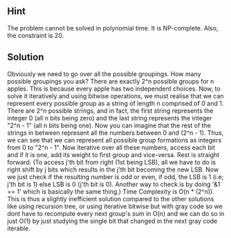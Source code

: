 ## Hint
The problem cannot be solved in polynomial time. It is NP-complete. Also, the constraint is 20.

## Solution
Obviously we need to go over all the possible groupings. How many possible groupings you ask? There are exactly 2^n possible groups for n apples. This is because every apple has two independent choices. Now, to solve it iteratively and using bitwise operations, we must realise that we can represent every possible group as a string of length n comprised of 0 and 1. There are 2^n possible strings, and in fact, the first string represents the integer 0 (all n bits being zero) and the last string represents the integer "2^n - 1" (all n bits being one). Now you can imagine that the rest of the strings in between represent all the numbers between 0 and (2^n - 1). Thus, we can see that we can represent all possible group formations as integers from 0 to "2^n - 1". Now iterative over all these numbers, access each bit and if it is one, add its weight to first group and vice-versa. Rest is straight forward. (To access j'th bit from right (1st being LSB), all we have to do is right shift by j bits which results in the j'th bit becoming the new LSB. Now we just check if the resulting number is odd or even, if odd, the LSB is 1 (i.e; j'th bit is 1) else LSB is 0 (j'th bit is 0). Another way to check is by doing '&1 == 1' which is basically the same thing.) Time Complexity is O(n * (2^n)). This is thus a slightly inefficient solution compared to the other solutions like using recursion tree, or using iterative bitwise but with gray code so we dont have to recompute every next group's sum in O(n) and we can do so in just O(1) by just studying the single bit that changed in the next gray code iterable. 